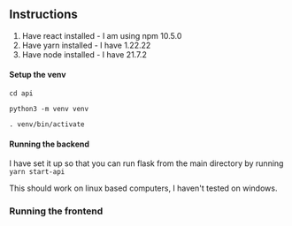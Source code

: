 ## Instructions

1. Have react installed - I am using npm 10.5.0
2. Have yarn installed - I have 1.22.22
3. Have node installed - I have 21.7.2

#### Setup the venv

`cd api`

`python3 -m venv venv`

`. venv/bin/activate`

#### Running the backend
I have set it up so that you can run flask from the main directory by running `yarn start-api`

This should work on linux based computers, I haven't tested on windows.

### Running the frontend

